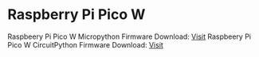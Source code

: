 # Raspberry Pi Pico W


Raspbeery Pi Pico W Micropython Firmware Download: [Visit](https://micropython.org/download/rp2-pico/)
Raspbeery Pi Pico W CircuitPython Firmware Download: [Visit](https://circuitpython.org/board/raspberry_pi_pico_w/)
